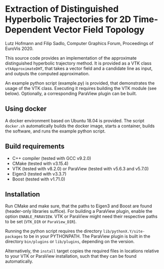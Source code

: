 # Extraction of Distinguished Hyperbolic Trajectories for 2D Time-Dependent Vector Field Topology 
Lutz Hofmann and Filip Sadlo, 
Computer Graphics Forum, 
Proceedings of EuroVis 2020.

This source code provides an implementation of the approximate distinguished hyperbolic trajectory method. It is provided as a VTK class `vtkApproximateDHT`, that takes a vector field and a candidate line as input, and outputs the computed approximation.

An example python script (example.py) is provided, that demonstrates the usage of the VTK class. Executing it requires building the VTK module (see below). Optionally, a corresponding ParaView plugin can be built.

## Using docker

A docker environment based on Ubuntu 18.04 is provided. The script `docker.sh` automatically builds the docker image, starts a container, builds the software, and runs the example python script.

## Build requirements

* C++ compiler (tested with GCC v9.2.0)
* CMake (tested with v3.15.4)
* VTK (tested with v8.2.0) or ParaView (tested with v5.6.3 and v5.7.0)
* Eigen3 (tested with v3.3.7)
* Boost (tested with v1.71.0)

## Installation

Run CMake and make sure, that the paths to Eigen3 and Boost are found (header-only libraries suffice). For building a ParaView plugin, enable the option `ENABLE_PARAVIEW`. VTK or ParaView might need their respective paths to be set (`VTK_DIR` or `ParaView_DIR`). 

Running the python script requires the directory `lib/pythonX.Y/site-packages` to be in your PYTHONPATH. The ParaView plugin is built in the directory `bin/plugins` or `lib/plugins`, depending on the version. 

Alternatively, the `install` target copies the required files in locations relative to your VTK or ParaView installation, such that they can be found automatically.
